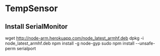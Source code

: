# TempSensor

## Install SerialMonitor

wget http://node-arm.herokuapp.com/node_latest_armhf.deb
dpkg -i node_latest_armhf.deb
npm install -g node-gyp
sudo npm install --unsafe-perm serialport
